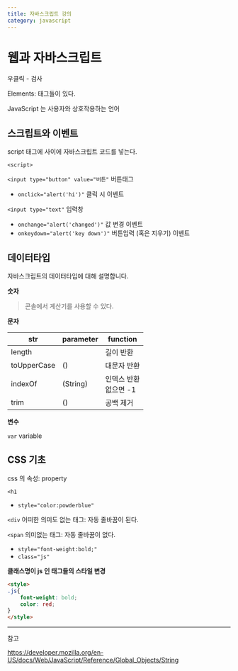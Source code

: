 ```yaml
---
title: 자바스크립트 강의
category: javascript
---
```


# 웹과 자바스크립트

우클릭 - 검사

Elements: 태그들이 있다.

JavaScript 는 사용자와 상호작용하는 언어

## 스크립트와 이벤트

script 태그에 사이에 자바스크립트 코드를 넣는다.

`<script>` 

`<input type="button" value="버튼"` 버튼태그

- `onclick="alert('hi')"` 클릭 시 이벤트

`<input type="text"` 입력창

- `onchange="alert('changed')"` 값 변경 이벤트
- `onkeydown="alert('key down')"` 버튼입력 (혹은 지우기) 이벤트

## 데이터타입

자바스크립트의 데이터타입에 대해 설명합니다.

**숫자**

> 콘솔에서 계산기를 사용할 수 있다.

**문자**

| str         | parameter | function                   |
| ----------- | --------- | -------------------------- |
| length      |           | 길이 반환                  |
| toUpperCase | ()        | 대문자 반환                |
| indexOf     | (String)  | 인덱스 반환<br />없으면 -1 |
| trim        | ()        | 공백 제거                  |

**변수**

`var` variable

## CSS 기초

css 의 속성: property

`<h1`

- `style="color:powderblue"` 

`<div` 어떠한 의미도 없는 태그: 자동 줄바꿈이 된다.

`<span` 의미없는 태그: 자동 줄바꿈이 없다.

- `style="font-weight:bold;"` 
- `class="js"`

**클래스명이 js 인  태그들의 스타일 변경**

```html
<style>
.js{
	font-weight: bold;
	color: red;
}
</style>
```





---

참고

<https://developer.mozilla.org/en-US/docs/Web/JavaScript/Reference/Global_Objects/String>
